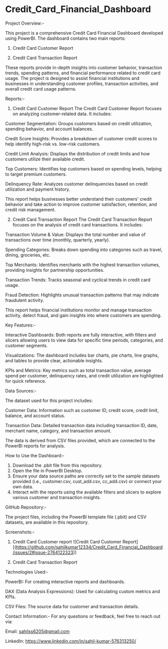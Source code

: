 # Credit_Card_Financial_Dashboard
Project Overview:-

This project is a comprehensive Credit Card Financial Dashboard developed using PowerBI. The dashboard contains two main reports:

1. Credit Card Customer Report

2. Credit Card Transaction Report

These reports provide in-depth insights into customer behavior, transaction trends, spending patterns, and financial performance related to credit card usage. The project is designed to assist financial institutions and businesses in understanding customer profiles, transaction activities, and overall credit card usage patterns.

Reports:-

1. Credit Card Customer Report
The Credit Card Customer Report focuses on analyzing customer-related data. It includes:

Customer Segmentation: Groups customers based on credit utilization, spending behavior, and account balances.

Credit Score Insights: Provides a breakdown of customer credit scores to help identify high-risk vs. low-risk customers.

Credit Limit Analysis: Displays the distribution of credit limits and how customers utilize their available credit.

Top Customers: Identifies top customers based on spending levels, helping to target premium customers.

Delinquency Rate: Analyzes customer delinquencies based on credit utilization and payment history.

This report helps businesses better understand their customers' credit behavior and take action to improve customer satisfaction, retention, and credit risk management.

2. Credit Card Transaction Report
The Credit Card Transaction Report focuses on the analysis of credit card transactions. It includes:

Transaction Volume & Value: Displays the total number and value of transactions over time (monthly, quarterly, yearly).

Spending Categories: Breaks down spending into categories such as travel, dining, groceries, etc.

Top Merchants: Identifies merchants with the highest transaction volumes, providing insights for partnership opportunities.

Transaction Trends: Tracks seasonal and cyclical trends in credit card usage.

Fraud Detection: Highlights unusual transaction patterns that may indicate fraudulent activity.

This report helps financial institutions monitor and manage transaction activity, detect fraud, and gain insights into where customers are spending.

Key Features:-

Interactive Dashboards: Both reports are fully interactive, with filters and slicers allowing users to view data for specific time periods, categories, and customer segments.

Visualizations: The dashboard includes bar charts, pie charts, line graphs, and tables to provide clear, actionable insights.

KPIs and Metrics: Key metrics such as total transaction value, average spend per customer, delinquency rates, and credit utilization are highlighted for quick reference.

Data Sources:-

The dataset used for this project includes:

Customer Data: Information such as customer ID, credit score, credit limit, balance, and account status.

Transaction Data: Detailed transaction data including transaction ID, date, merchant name, category, and transaction amount.

The data is derived from CSV files provided, which are connected to the PowerBI reports for analysis.

How to Use the Dashboard:-

 1. Download the .pbit file from this repository.
 2. Open the file in PowerBI Desktop.
 3. Ensure your data source paths are correctly set to the sample datasets provided (i.e., customer.csv, cust_add.csv, cc_add.csv) or connect your own data.
 4. Interact with the reports using the available filters and slicers to explore various customer and transaction insights.

   
   GitHub Repository:-
   
The project files, including the PowerBI template file (.pbit) and CSV datasets, are available in this repository.


Screenshots:-

1. Credit Card Customer report
   ![Credit Card Customer Report][(https://github.com/sahilkumar12334/Credit_Card_Financial_Dashboard/issues/2#issue-2764122323)]

   
3. Credit Card Transaction Report

Technologies Used:-

PowerBI: For creating interactive reports and dashboards.

DAX (Data Analysis Expressions): Used for calculating custom metrics and KPIs.

CSV Files: The source data for customer and transaction details.



Contact Information:-
For any questions or feedback, feel free to reach out via:

Email: sahilss6205@gmail.com

LinkedIn: https://www.linkedin.com/in/sahil-kumar-576313250/
